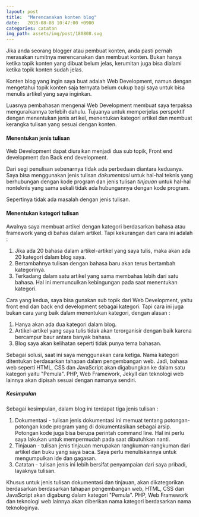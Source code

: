 ```yaml
---
layout: post
title:  "Merencanakan konten blog"
date:   2018-08-08 10:47:00 +0900
categories: catatan 
img_path: assets/img/post/180808.svg
---
```


Jika anda seorang blogger atau pembuat konten, anda pasti pernah merasakan rumitnya merencanakan dan membuat konten. Bukan hanya ketika topik konten yang dibuat belum jelas, kerumitan juga bisa dialami ketika topik konten sudah jelas.

Konten blog yang ingin saya buat adalah Web Development, namun dengan mengetahui topik konten saja ternyata belum cukup bagi saya untuk bisa menulis artikel yang saya inginkan.

Luasnya pembahasan mengenai Web Development membuat saya terpaksa menguraikannya terlebih dahulu. Tujuanya untuk memperjelas perspektif dengan menentukan jenis artikel, menentukan kategori artikel dan membuat kerangka tulisan yang sesuai dengan konten.

#### Menentukan jenis tulisan 

Web Development dapat diuraikan menjadi dua sub topik, Front end development dan Back end development. 

Dari segi penulisan sebenarnya tidak ada perbedaan diantara keduanya. Saya bisa menggunakan jenis tulisan _dokumentasi_ untuk hal-hal teknis yang berhubungan dengan kode program dan jenis tulisan _tinjauan_ untuk hal-hal nonteknis yang sama sekali tidak ada hubungannya dengan kode program. 

Sepertinya tidak ada masalah dengan jenis tulisan. 

#### Menentukan kategori tulisan 

Awalnya saya membuat artikel dengan kategori berdasarkan bahasa atau framework yang di bahas dalam artikel. Tapi kekurangan dari cara ini adalah : 
1. Jika ada 20 bahasa dalam artikel-artikel yang saya tulis, maka akan ada 20 kategori dalam blog saya. 
2. Bertambahnya tulisan dengan bahasa baru akan terus bertambah kategorinya. 
3. Terkadang dalam satu artikel yang sama membahas lebih dari satu bahasa. Hal ini memunculkan kebingungan pada saat menentukan kategori.

Cara yang kedua, saya bisa gunakan sub topik dari Web Development, yaitu front end dan back end development sebagai kategori. Tapi cara ini juga bukan cara yang baik dalam menentukan kategori, dengan alasan : 
1. Hanya akan ada dua kategori dalam blog. 
2. Artikel-artikel yang saya tulis tidak akan terorganisir dengan baik karena bercampur baur antara banyak bahasa.
3. Blog saya akan kelihatan seperti tidak punya tema bahasan. 

Sebagai solusi, saat ini saya menggunakan cara ketiga. Nama kategori ditentukan berdasarkan tahapan dalam pengembangan web. Jadi, bahasa web seperti HTML, CSS dan JavaScript akan digabungkan ke dalam satu kategori yaitu "Pemula". PHP, Web Framework, Jekyll dan teknologi web lainnya akan dipisah sesuai dengan namanya sendiri. 

##### Kesimpulan 

Sebagai kesimpulan, dalam blog ini terdapat tiga jenis tulisan : 
1. Dokumentasi - tulisan jenis dokumentasi ini memuat tentang potongan-potongan kode program yang di dokumentasikan sebagai arsip. Potongan kode juga bisa berupa perintah command line. Hal ini perlu saya lakukan untuk mempermudah pada saat dibutuhkan nanti.
2. Tinjauan - tulisan jenis tinjauan merupakan rangkuman-rangkuman dari artikel dan buku yang saya baca. Saya perlu menuliskannya untuk mengumpulkan ide dan gagasan.
3. Catatan - tulisan jenis ini lebih bersifat penyampaian dari saya pribadi, layaknya tulisan.

Khusus untuk jenis tulisan dokumentasi dan tinjauan, akan dikategorikan berdasarkan berdasarkan tahapan pengembangan web, HTML, CSS dan JavaScript akan digabung dalam kategori "Pemula". PHP, Web Framework dan teknologi web lainnya akan diberikan nama kategori berdasarkan nama teknologinya. 